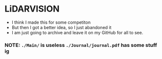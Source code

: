 # LiDARVISION

- I think I made this for some competiton
- But then I got a better idea, so I just abandoned it
- I am just going to archive and leave it on my GitHub for all to see.

### NOTE: `./Main/` is useless `./Journal/journal.pdf` has some stuff ig
